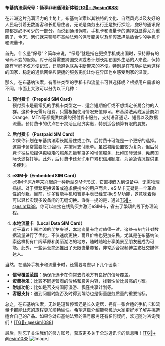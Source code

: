 **布基纳法索保号：畅享非洲通讯新体验[[TG💪+ @esim1088](https://t.me/s/esim1088)]**

在非洲这片充满活力的土地上，布基纳法索以其独特的文化、自然风光以及友好的人民吸引着无数游客和长期居住者。无论是商务出行还是旅行探险，良好的通讯保障都是必不可少的一部分。而说到通讯保障，手机卡和流量卡的选择就显得尤为重要了。今天，我们就来聊聊布基纳法索的保号服务以及如何选择最适合你的手机卡和流量卡。

首先，什么是“保号”？简单来说，“保号”就是指在更换手机或出国时，保持原有的号码不变的服务。对于经常需要跨国交流或者计划长期在国外生活的人来说，保持原有号码不仅方便记忆，还能避免联系中断带来的不便。特别是在布基纳法索这样的国家，稳定的通信网络和便捷的服务更能让你在异国他乡感受到家的温暖。

那么，在布基纳法索，有哪些类型的手机卡和流量卡可供选择呢？根据用户需求的不同，市面上大致可以分为以下几种：

1. **预付费卡（Prepaid SIM Card）**  
   预付费卡是最常见的手机卡类型之一，适合短期旅行或不想绑定长期合约的人群。这种卡无需月租费，只需根据使用情况充值即可。布基纳法索的运营商如Orange、MTN等都提供优质的预付费卡服务，支持语音通话、短信以及数据流量。预付费卡的优点在于灵活且经济实惠，特别适合预算有限的朋友。

2. **后付费卡（Postpaid SIM Card）**  
   如果你计划在布基纳法索长期居住或工作，后付费卡可能是一个更好的选择。这类卡通常需要签订合同，并按月支付账单。虽然初始设置较为复杂，但后付费卡往往能提供更稳定的服务质量和更多的增值服务，比如国际漫游、免费国际长途拨打等。此外，后付费卡还允许用户累积信用额度，为紧急情况提供更多便利。

3. **eSIM卡（Embedded SIM Card）**  
   eSIM卡是近年来兴起的一种新型SIM卡形式，它直接嵌入到设备中，无需物理插拔。对于频繁更换设备或追求便携性的用户而言，eSIM卡无疑是一个革命性的创新。目前，许多智能手机和智能手表已经支持eSIM功能，这意味着你可以轻松实现多设备间的无缝切换。值得一提的是，通过[TG💪+ @esim1088](https://t.me/s/esim1088)，你可以直接在线购买并激活eSIM卡，省去了繁琐的线下办理流程。

4. **本地流量卡（Local Data SIM Card）**  
   对于喜欢上网冲浪的朋友来说，本地流量卡绝对值得一试。这些卡专门针对数据流量进行了优化，不仅速度更快，而且价格也更加亲民。尤其是在布基纳法索这样拥有广阔草原和美丽湖泊的地方，随时随地分享美景至朋友圈成为可能。此外，一些运营商还推出了无限流量套餐，非常适合视频博主或社交媒体达人。

当然，在选择手机卡和流量卡时，还需要考虑以下几个因素：

- **信号覆盖范围**：确保所选卡在你常去的地方有良好的信号覆盖。
- **资费标准**：比较不同运营商的价格和服务内容，找到性价比最高的方案。
- **附加功能**：比如是否支持国际漫游、家庭共享计划等。
- **客服支持**：遇到问题时能否及时得到帮助也是衡量服务质量的重要指标。

总之，在布基纳法索，无论是短暂停留还是长久定居，拥有一张合适的手机卡和流量卡都能让您的旅程更加顺畅愉快。希望这篇介绍能够帮助大家更好地了解并挑选适合自己的产品。如果你对布基纳法索的保号服务还有任何疑问，欢迎随时咨询我们！[[TG💪+ @esim1088](https://t.me/s/esim1088)]

最后，别忘了关注我们的官方账号，获取更多关于全球通讯卡的信息哦！[[TG💪+ @esim1088](https://t.me/s/esim1088) ![Image](https://i.postimg.cc/4NQfJmqS/Snipaste-2025-05-13-00-14-12.png)]